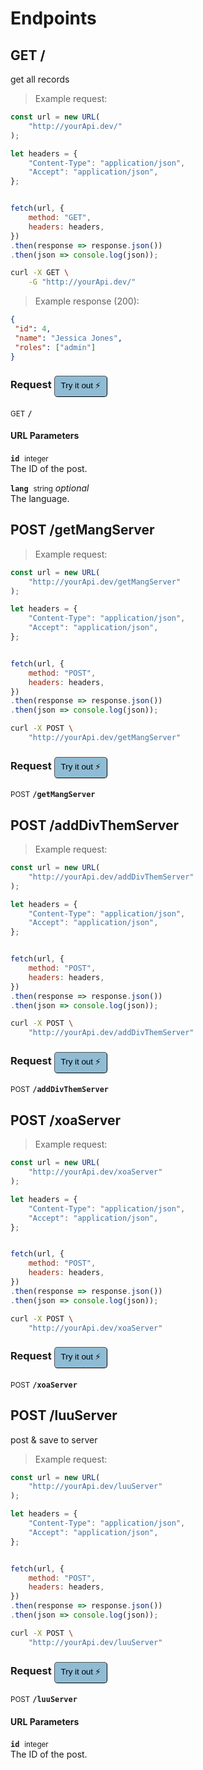 # Endpoints


## GET /


get all records

> Example request:

```javascript
const url = new URL(
    "http://yourApi.dev/"
);

let headers = {
    "Content-Type": "application/json",
    "Accept": "application/json",
};


fetch(url, {
    method: "GET",
    headers: headers,
})
.then(response => response.json())
.then(json => console.log(json));
```

```bash
curl -X GET \
    -G "http://yourApi.dev/" 

```


> Example response (200):

```json
{
 "id": 4,
 "name": "Jessica Jones",
 "roles": ["admin"]
}
```
<div id="execution-results-GET-" hidden>
    <blockquote>Received response<span id="execution-response-status-GET-"></span>:</blockquote>
    <pre class="json"><code id="execution-response-content-GET-"></code></pre>
</div>
<div id="execution-error-GET-" hidden>
    <blockquote>Request failed with error:</blockquote>
    <pre><code id="execution-error-message-GET-"></code></pre>
</div>

<form id="form-GET-" data-method="GET" data-path="/" data-authed="0" data-hasfiles="0" data-headers='{"Content-Type":"application/json","Accept":"application/json"}' onsubmit="event.preventDefault(); executeTryOut('GET-', this);">
<h3>
    Request
    <button type="button" style="background-color: #8fbcd4; padding: 5px 10px; border-radius: 5px; border-width: thin;" id="btn-tryout-GET-" onclick="tryItOut('GET-');">Try it out ⚡</button>
    <button type="button" style="background-color: #c97a7e; padding: 5px 10px; border-radius: 5px; border-width: thin;" id="btn-canceltryout-GET-" onclick="cancelTryOut('GET-');" hidden>Cancel</button>&nbsp;&nbsp;
    <button type="submit" style="background-color: #6ac174; padding: 5px 10px; border-radius: 5px; border-width: thin;" id="btn-executetryout-GET-" hidden>Send Request 💥</button>
</h3>
<p>
<small class="badge badge-green">GET</small>
 <b><code>/</b></code>
</p>
<h4 class="fancy-heading-panel"><b>URL Parameters</b></h4>
<p>
<b><code>id</code></b>&nbsp;&nbsp;<small>integer</small> 
<input type="number" name="id" data-endpoint="GET-" data-component="url" required hidden>
<br>
The ID of the post.</p>
<p>
<b><code>lang</code></b>&nbsp;&nbsp;<small>string</small> 
    <i>optional</i>
<input type="text" name="lang" data-endpoint="GET-" data-component="url" hidden>
<br>
The language.</p>
</form>

## POST /getMangServer




> Example request:

```javascript
const url = new URL(
    "http://yourApi.dev/getMangServer"
);

let headers = {
    "Content-Type": "application/json",
    "Accept": "application/json",
};


fetch(url, {
    method: "POST",
    headers: headers,
})
.then(response => response.json())
.then(json => console.log(json));
```

```bash
curl -X POST \
    "http://yourApi.dev/getMangServer" 

```


<div id="execution-results-POST-getMangServer" hidden>
    <blockquote>Received response<span id="execution-response-status-POST-getMangServer"></span>:</blockquote>
    <pre class="json"><code id="execution-response-content-POST-getMangServer"></code></pre>
</div>
<div id="execution-error-POST-getMangServer" hidden>
    <blockquote>Request failed with error:</blockquote>
    <pre><code id="execution-error-message-POST-getMangServer"></code></pre>
</div>

<form id="form-POST-getMangServer" data-method="POST" data-path="/getMangServer" data-authed="0" data-hasfiles="0" data-headers='{"Content-Type":"application/json","Accept":"application/json"}' onsubmit="event.preventDefault(); executeTryOut('POST-getMangServer', this);">
<h3>
    Request
    <button type="button" style="background-color: #8fbcd4; padding: 5px 10px; border-radius: 5px; border-width: thin;" id="btn-tryout-POST-getMangServer" onclick="tryItOut('POST-getMangServer');">Try it out ⚡</button>
    <button type="button" style="background-color: #c97a7e; padding: 5px 10px; border-radius: 5px; border-width: thin;" id="btn-canceltryout-POST-getMangServer" onclick="cancelTryOut('POST-getMangServer');" hidden>Cancel</button>&nbsp;&nbsp;
    <button type="submit" style="background-color: #6ac174; padding: 5px 10px; border-radius: 5px; border-width: thin;" id="btn-executetryout-POST-getMangServer" hidden>Send Request 💥</button>
</h3>
<p>
<small class="badge badge-black">POST</small>
 <b><code>/getMangServer</b></code>
</p>
</form>

## POST /addDivThemServer




> Example request:

```javascript
const url = new URL(
    "http://yourApi.dev/addDivThemServer"
);

let headers = {
    "Content-Type": "application/json",
    "Accept": "application/json",
};


fetch(url, {
    method: "POST",
    headers: headers,
})
.then(response => response.json())
.then(json => console.log(json));
```

```bash
curl -X POST \
    "http://yourApi.dev/addDivThemServer" 

```


<div id="execution-results-POST-addDivThemServer" hidden>
    <blockquote>Received response<span id="execution-response-status-POST-addDivThemServer"></span>:</blockquote>
    <pre class="json"><code id="execution-response-content-POST-addDivThemServer"></code></pre>
</div>
<div id="execution-error-POST-addDivThemServer" hidden>
    <blockquote>Request failed with error:</blockquote>
    <pre><code id="execution-error-message-POST-addDivThemServer"></code></pre>
</div>

<form id="form-POST-addDivThemServer" data-method="POST" data-path="/addDivThemServer" data-authed="0" data-hasfiles="0" data-headers='{"Content-Type":"application/json","Accept":"application/json"}' onsubmit="event.preventDefault(); executeTryOut('POST-addDivThemServer', this);">
<h3>
    Request
    <button type="button" style="background-color: #8fbcd4; padding: 5px 10px; border-radius: 5px; border-width: thin;" id="btn-tryout-POST-addDivThemServer" onclick="tryItOut('POST-addDivThemServer');">Try it out ⚡</button>
    <button type="button" style="background-color: #c97a7e; padding: 5px 10px; border-radius: 5px; border-width: thin;" id="btn-canceltryout-POST-addDivThemServer" onclick="cancelTryOut('POST-addDivThemServer');" hidden>Cancel</button>&nbsp;&nbsp;
    <button type="submit" style="background-color: #6ac174; padding: 5px 10px; border-radius: 5px; border-width: thin;" id="btn-executetryout-POST-addDivThemServer" hidden>Send Request 💥</button>
</h3>
<p>
<small class="badge badge-black">POST</small>
 <b><code>/addDivThemServer</b></code>
</p>
</form>

## POST /xoaServer




> Example request:

```javascript
const url = new URL(
    "http://yourApi.dev/xoaServer"
);

let headers = {
    "Content-Type": "application/json",
    "Accept": "application/json",
};


fetch(url, {
    method: "POST",
    headers: headers,
})
.then(response => response.json())
.then(json => console.log(json));
```

```bash
curl -X POST \
    "http://yourApi.dev/xoaServer" 

```


<div id="execution-results-POST-xoaServer" hidden>
    <blockquote>Received response<span id="execution-response-status-POST-xoaServer"></span>:</blockquote>
    <pre class="json"><code id="execution-response-content-POST-xoaServer"></code></pre>
</div>
<div id="execution-error-POST-xoaServer" hidden>
    <blockquote>Request failed with error:</blockquote>
    <pre><code id="execution-error-message-POST-xoaServer"></code></pre>
</div>

<form id="form-POST-xoaServer" data-method="POST" data-path="/xoaServer" data-authed="0" data-hasfiles="0" data-headers='{"Content-Type":"application/json","Accept":"application/json"}' onsubmit="event.preventDefault(); executeTryOut('POST-xoaServer', this);">
<h3>
    Request
    <button type="button" style="background-color: #8fbcd4; padding: 5px 10px; border-radius: 5px; border-width: thin;" id="btn-tryout-POST-xoaServer" onclick="tryItOut('POST-xoaServer');">Try it out ⚡</button>
    <button type="button" style="background-color: #c97a7e; padding: 5px 10px; border-radius: 5px; border-width: thin;" id="btn-canceltryout-POST-xoaServer" onclick="cancelTryOut('POST-xoaServer');" hidden>Cancel</button>&nbsp;&nbsp;
    <button type="submit" style="background-color: #6ac174; padding: 5px 10px; border-radius: 5px; border-width: thin;" id="btn-executetryout-POST-xoaServer" hidden>Send Request 💥</button>
</h3>
<p>
<small class="badge badge-black">POST</small>
 <b><code>/xoaServer</b></code>
</p>
</form>

## POST /luuServer


post & save to server

> Example request:

```javascript
const url = new URL(
    "http://yourApi.dev/luuServer"
);

let headers = {
    "Content-Type": "application/json",
    "Accept": "application/json",
};


fetch(url, {
    method: "POST",
    headers: headers,
})
.then(response => response.json())
.then(json => console.log(json));
```

```bash
curl -X POST \
    "http://yourApi.dev/luuServer" 

```


<div id="execution-results-POST-luuServer" hidden>
    <blockquote>Received response<span id="execution-response-status-POST-luuServer"></span>:</blockquote>
    <pre class="json"><code id="execution-response-content-POST-luuServer"></code></pre>
</div>
<div id="execution-error-POST-luuServer" hidden>
    <blockquote>Request failed with error:</blockquote>
    <pre><code id="execution-error-message-POST-luuServer"></code></pre>
</div>

<form id="form-POST-luuServer" data-method="POST" data-path="/luuServer" data-authed="0" data-hasfiles="0" data-headers='{"Content-Type":"application/json","Accept":"application/json"}' onsubmit="event.preventDefault(); executeTryOut('POST-luuServer', this);">
<h3>
    Request
    <button type="button" style="background-color: #8fbcd4; padding: 5px 10px; border-radius: 5px; border-width: thin;" id="btn-tryout-POST-luuServer" onclick="tryItOut('POST-luuServer');">Try it out ⚡</button>
    <button type="button" style="background-color: #c97a7e; padding: 5px 10px; border-radius: 5px; border-width: thin;" id="btn-canceltryout-POST-luuServer" onclick="cancelTryOut('POST-luuServer');" hidden>Cancel</button>&nbsp;&nbsp;
    <button type="submit" style="background-color: #6ac174; padding: 5px 10px; border-radius: 5px; border-width: thin;" id="btn-executetryout-POST-luuServer" hidden>Send Request 💥</button>
</h3>
<p>
<small class="badge badge-black">POST</small>
 <b><code>/luuServer</b></code>
</p>
<h4 class="fancy-heading-panel"><b>URL Parameters</b></h4>
<p>
<b><code>id</code></b>&nbsp;&nbsp;<small>integer</small> 
<input type="number" name="id" data-endpoint="POST-luuServer" data-component="url" required hidden>
<br>
The ID of the post.</p>
</form>


